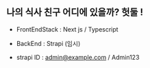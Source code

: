 ## 나의 식사 친구 어디에 있을까? 헛둘 !

- FrontEndStack : Next js / Typescript

- BackEnd : Strapi (임시)

* strapi ID : admin@example.com / Admin123
